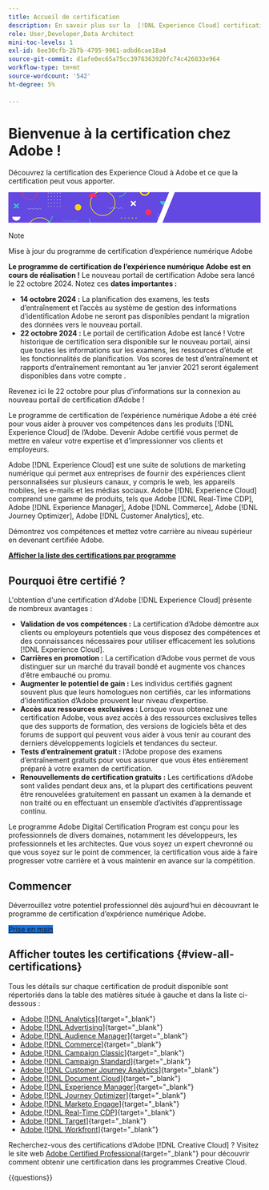 ```yaml
---
title: Accueil de certification
description: En savoir plus sur la  [!DNL Experience Cloud] certification à Adobe. Découvrez ce que la certification peut vous apporter.
role: User,Developer,Data Architect
mini-toc-levels: 1
exl-id: 6ee30cfb-2b7b-4795-9061-adbd6cae18a4
source-git-commit: d1afe0ec65a75cc3976363920fc74c426833e964
workflow-type: tm+mt
source-wordcount: '542'
ht-degree: 5%

---
```


# Bienvenue à la certification chez Adobe !

Découvrez la certification des Experience Cloud à Adobe et ce que la certification peut vous apporter.

![Bannière](/help/certifications/assets/home_banner_smallwide.png)

>[!NOTE]
>Mise à jour du programme de certification d’expérience numérique Adobe
>
>**Le programme de certification de l’expérience numérique Adobe est en cours de réalisation !** Le nouveau portail de certification Adobe sera lancé le 22 octobre 2024. Notez ces **dates importantes :**
>
>* **14 octobre 2024 :** La planification des examens, les tests d’entraînement et l’accès au système de gestion des informations d’identification Adobe ne seront pas disponibles pendant la migration des données vers le nouveau portail.
>* **22 octobre 2024 :** Le portail de certification Adobe est lancé ! Votre historique de certification sera disponible sur le nouveau portail, ainsi que toutes les informations sur les examens, les ressources d’étude et les fonctionnalités de planification. Vos scores de test d’entraînement et rapports d’entraînement remontant au 1er janvier 2021 seront également disponibles dans votre compte .
>
>Revenez ici le 22 octobre pour plus d’informations sur la connexion au nouveau portail de certification d’Adobe !

Le programme de certification de l’expérience numérique Adobe a été créé pour vous aider à prouver vos compétences dans les produits [!DNL Experience Cloud] de l’Adobe. Devenir Adobe certifié vous permet de mettre en valeur votre expertise et d’impressionner vos clients et employeurs.

Adobe [!DNL Experience Cloud] est une suite de solutions de marketing numérique qui permet aux entreprises de fournir des expériences client personnalisées sur plusieurs canaux, y compris le web, les appareils mobiles, les e-mails et les médias sociaux. Adobe [!DNL Experience Cloud] comprend une gamme de produits, tels que Adobe [!DNL Real-Time CDP], Adobe [!DNL Experience Manager], Adobe [!DNL Commerce], Adobe [!DNL Journey Optimizer], Adobe [!DNL Customer Analytics], etc.

Démontrez vos compétences et mettez votre carrière au niveau supérieur en devenant certifiée Adobe.

[**Afficher la liste des certifications par programme**](#view-all-certifications)

## Pourquoi être certifié ?

L&#39;obtention d&#39;une certification d&#39;Adobe [!DNL Experience Cloud] présente de nombreux avantages :

* **Validation de vos compétences :** La certification d’Adobe démontre aux clients ou employeurs potentiels que vous disposez des compétences et des connaissances nécessaires pour utiliser efficacement les solutions [!DNL Experience Cloud].
* **Carrières en promotion :** La certification d’Adobe vous permet de vous distinguer sur un marché du travail bondé et augmente vos chances d’être embauché ou promu.
* **Augmenter le potentiel de gain :** Les individus certifiés gagnent souvent plus que leurs homologues non certifiés, car les informations d’identification d’Adobe prouvent leur niveau d’expertise.
* **Accès aux ressources exclusives :** Lorsque vous obtenez une certification Adobe, vous avez accès à des ressources exclusives telles que des supports de formation, des versions de logiciels bêta et des forums de support qui peuvent vous aider à vous tenir au courant des derniers développements logiciels et tendances du secteur.
* **Tests d’entraînement gratuit :** l’Adobe propose des examens d’entraînement gratuits pour vous assurer que vous êtes entièrement préparé à votre examen de certification.
* **Renouvellements de certification gratuits :** Les certifications d’Adobe sont valides pendant deux ans, et la plupart des certifications peuvent être renouvelées gratuitement en passant un examen à la demande et non traité ou en effectuant un ensemble d’activités d’apprentissage continu.

Le programme Adobe Digital Certification Program est conçu pour les professionnels de divers domaines, notamment les développeurs, les professionnels et les architectes. Que vous soyez un expert chevronné ou que vous soyez sur le point de commencer, la certification vous aide à faire progresser votre carrière et à vous maintenir en avance sur la compétition.

## Commencer

Déverrouillez votre potentiel professionnel dès aujourd’hui en découvrant le programme de certification d’expérience numérique Adobe.

<a href="https://experienceleague.adobe.com/docs/certification/certification/getting-started.html" target="_blank" class="spectrum-Button spectrum-Button--fill spectrum-Button--accent spectrum-Button--sizeM is-margin-bottom-big-big at-element-click-tracking" style="background-color:#1473E6"><span class="spectrum-Button-label has-no-wrap">Prise en main</span></a>

## Afficher toutes les certifications {#view-all-certifications}

Tous les détails sur chaque certification de produit disponible sont répertoriés dans la table des matières située à gauche et dans la liste ci-dessous :

* [Adobe [!DNL Analytics]](/help/certifications/aa/aa-overview.md){target="_blank"}
* [Adobe [!DNL Advertising]](/help/certifications/aac/aac-overview.md){target="_blank"}
* [Adobe [!DNL Audience Manager]](/help/certifications/aam/aam-overview.md){target="_blank"}
* [Adobe [!DNL Commerce]](/help/certifications/ac/ac-overview.md){target="_blank"}
* [Adobe [!DNL Campaign Classic]](/help/certifications/acc/acc-overview.md){target="_blank"}
* [Adobe [!DNL Campaign Standard]](/help/certifications/acs/acs-overview.md){target="_blank"}
* [Adobe [!DNL Customer Journey Analytics]](/help/certifications/acja/acja-overview.md){target="_blank"}
* [Adobe [!DNL Document Cloud]](/help/certifications/adc/adc-overview.md){target="_blank"}
* [Adobe [!DNL Experience Manager]](/help/certifications/aem/aem-overview.md){target="_blank"}
* [Adobe [!DNL Journey Optimizer]](/help/certifications/ajo/ajo-overview.md){target="_blank"}
* [Adobe [!DNL Marketo Engage]](/help/certifications/ame/ame-overview.md){target="_blank"}
* [Adobe [!DNL Real-Time CDP]](/help/certifications/rtcdp/rtcdp-overview.md){target="_blank"}
* [Adobe [!DNL Target]](/help/certifications/at/at-overview.md){target="_blank"}
* [Adobe [!DNL Workfront]](/help/certifications/aw/aw-overview.md){target="_blank"}

Recherchez-vous des certifications d’Adobe [!DNL Creative Cloud] ? Visitez le site web [Adobe Certified Professional](https://certifiedprofessional.adobe.com/en/home){target="_blank"} pour découvrir comment obtenir une certification dans les programmes Creative Cloud.

{{questions}}